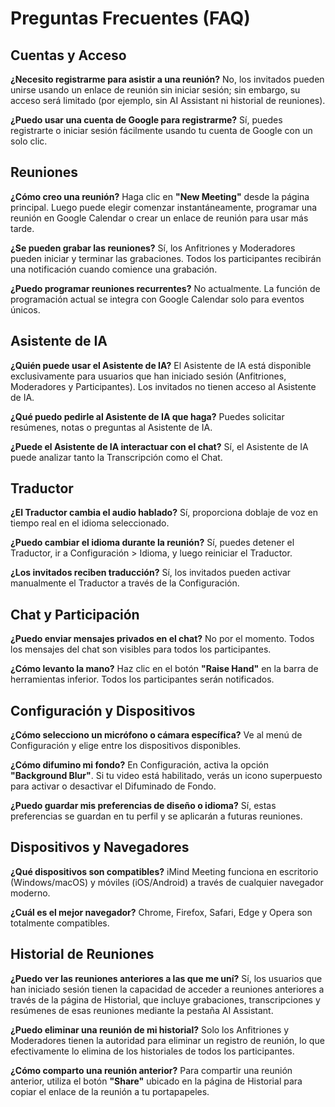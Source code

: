 # Preguntas Frecuentes (FAQ)

## Cuentas y Acceso

**¿Necesito registrarme para asistir a una reunión?**
No, los invitados pueden unirse usando un enlace de reunión sin iniciar sesión; sin embargo, su acceso será limitado (por ejemplo, sin AI Assistant ni historial de reuniones).

**¿Puedo usar una cuenta de Google para registrarme?**
Sí, puedes registrarte o iniciar sesión fácilmente usando tu cuenta de Google con un solo clic.

## Reuniones

**¿Cómo creo una reunión?**
Haga clic en **"New Meeting"** desde la página principal. Luego puede elegir comenzar instantáneamente, programar una reunión en Google Calendar o crear un enlace de reunión para usar más tarde.

**¿Se pueden grabar las reuniones?**
Sí, los Anfitriones y Moderadores pueden iniciar y terminar las grabaciones. Todos los participantes recibirán una notificación cuando comience una grabación.

**¿Puedo programar reuniones recurrentes?**
No actualmente. La función de programación actual se integra con Google Calendar solo para eventos únicos.

## Asistente de IA

**¿Quién puede usar el Asistente de IA?**
El Asistente de IA está disponible exclusivamente para usuarios que han iniciado sesión (Anfitriones, Moderadores y Participantes). Los invitados no tienen acceso al Asistente de IA.

**¿Qué puedo pedirle al Asistente de IA que haga?**
Puedes solicitar resúmenes, notas o preguntas al Asistente de IA.

**¿Puede el Asistente de IA interactuar con el chat?**
Sí, el Asistente de IA puede analizar tanto la Transcripción como el Chat.

## Traductor

**¿El Traductor cambia el audio hablado?**
Sí, proporciona doblaje de voz en tiempo real en el idioma seleccionado.

**¿Puedo cambiar el idioma durante la reunión?**
Sí, puedes detener el Traductor, ir a Configuración > Idioma, y luego reiniciar el Traductor.

**¿Los invitados reciben traducción?**
Sí, los invitados pueden activar manualmente el Traductor a través de la Configuración.

## Chat y Participación

**¿Puedo enviar mensajes privados en el chat?**
No por el momento. Todos los mensajes del chat son visibles para todos los participantes.

**¿Cómo levanto la mano?**
Haz clic en el botón **"Raise Hand"** en la barra de herramientas inferior. Todos los participantes serán notificados.

## Configuración y Dispositivos

**¿Cómo selecciono un micrófono o cámara específica?**
Ve al menú de Configuración y elige entre los dispositivos disponibles.

**¿Cómo difumino mi fondo?**
En Configuración, activa la opción **"Background Blur"**. Si tu video está habilitado, verás un icono superpuesto para activar o desactivar el Difuminado de Fondo.

**¿Puedo guardar mis preferencias de diseño o idioma?**
Sí, estas preferencias se guardan en tu perfil y se aplicarán a futuras reuniones.

## Dispositivos y Navegadores

**¿Qué dispositivos son compatibles?**
iMind Meeting funciona en escritorio (Windows/macOS) y móviles (iOS/Android) a través de cualquier navegador moderno.

**¿Cuál es el mejor navegador?**
Chrome, Firefox, Safari, Edge y Opera son totalmente compatibles.

## Historial de Reuniones

**¿Puedo ver las reuniones anteriores a las que me uní?**
Sí, los usuarios que han iniciado sesión tienen la capacidad de acceder a reuniones anteriores a través de la página de Historial, que incluye grabaciones, transcripciones y resúmenes de esas reuniones mediante la pestaña AI Assistant.

**¿Puedo eliminar una reunión de mi historial?**
Solo los Anfitriones y Moderadores tienen la autoridad para eliminar un registro de reunión, lo que efectivamente lo elimina de los historiales de todos los participantes.

**¿Cómo comparto una reunión anterior?**
Para compartir una reunión anterior, utiliza el botón **"Share"** ubicado en la página de Historial para copiar el enlace de la reunión a tu portapapeles.
